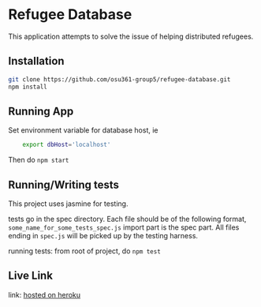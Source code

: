 # Refugee Database
This application attempts to solve the issue of helping distributed refugees.

## Installation
```bash
git clone https://github.com/osu361-group5/refugee-database.git
npm install
```

## Running App
Set environment variable for database host, ie
```bash
    export dbHost='localhost'
```

Then do `npm start`

## Running/Writing tests
This project uses jasmine for testing.

tests go in the spec directory.  Each file should be of the following
format, `some_name_for_some_tests_spec.js` import part is the spec part.
All files ending in `spec.js` will be picked up by the testing harness.

running tests: from root of project, do `npm test`



## Live Link
link: [hosted on heroku](https://lit-tundra-42207.herokuapp.com/)

